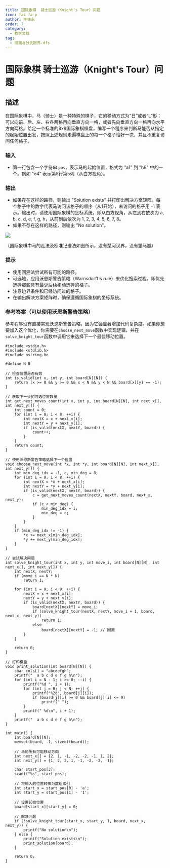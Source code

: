 ```yaml
---
title: 国际象棋  骑士巡游（Knight's Tour）问题
icon: fas fa-p
author: 李镓永
order: 7
category:
  - 教学文档
tag:
  - 回溯与分支限界-dfs
---
```



# 国际象棋  骑士巡游（Knight's Tour）问题
## 描述

在国际象棋中，马（骑士）是一种特殊的棋子，它的移动方式为“日”或者“L”形：可以向前、后、左、右各两格再向垂直方向一格，或者先向垂直方向一格再向水平方向两格。给定一个标准的8x8国际象棋棋盘，编写一个程序来判断马能否从指定的起始位置出发，按照上述规则走遍棋盘上的每一个格子恰好一次，并且不重复访问任何格子。

### 输入

- 第一行包含一个字符串 `pos`，表示马的起始位置，格式为 "a1" 到 "h8" 中的一个。例如 "e4" 表示第5行第5列（从白方视角）。

### 输出

- 如果存在这样的路径，则输出 "Solution exists" 并打印出解决方案矩阵。每个格子中的数字代表马访问该格子的顺序（从1开始），未访问的格子用 -1 表示。输出时，请使用国际象棋的坐标系统，即从白方视角，从左到右依次为 a, b, c, d, e, f, g, h，从前到后依次为 1, 2, 3, 4, 5, 6, 7, 8。
- 如果不存在这样的路径，则输出 "No solution"。

![](C:\Users\Li-pc\AppData\Roaming\marktext\images\2024-12-10-08-26-22-image.png)

（国际象棋中马的走法及标准记谱法如图所示，没有楚河汉界，没有蹩马腿）

### 提示

- 使用回溯法尝试所有可能的路径。
- 可选地，应用沃恩斯警告策略（Warnsdorff's rule）来优化搜索过程，即优先选择那些具有最少后续移动选择的格子。
- 注意边界条件和已经访问过的格子。
- 在输出解决方案矩阵时，确保遵循国际象棋的坐标系统。

### 

### 参考答案（可以使用沃恩斯警告策略）

参考程序没有直接实现沃恩斯警告策略，因为它会显著增加代码复杂度。如果你想要加入这个优化，你需要在`choose_next_move`函数中实现逻辑，并在`solve_knight_tour`函数中调用它来选择下一个最佳移动位置。

    #include <stdio.h>
    #include <stdlib.h>
    #include <string.h>
    
    #define N 8
    
    // 检查位置是否有效
    int is_valid(int x, int y, int board[N][N]) {
        return (x >= 0 && y >= 0 && x < N && y < N && board[x][y] == -1);
    }
    
    // 获取下一步的可选位置数量
    int get_next_moves_count(int x, int y, int board[N][N], int next_x[], int next_y[]) {
        int count = 0;
        for (int i = 0; i < 8; ++i) {
            int nextX = x + next_x[i];
            int nextY = y + next_y[i];
            if (is_valid(nextX, nextY, board)) {
                count++;
            }
        }
        return count;
    }
    
    // 使用沃恩斯警告策略选择下一个位置
    void choose_next_move(int *x, int *y, int board[N][N], int next_x[], int next_y[]) {
        int min_deg_idx = -1, c, min_deg = 8;
        for (int i = 0; i < 8; ++i) {
            int nextX = *x + next_x[i];
            int nextY = *y + next_y[i];
            if (is_valid(nextX, nextY, board)) {
                c = get_next_moves_count(nextX, nextY, board, next_x, next_y);
                if (c < min_deg) {
                    min_deg_idx = i;
                    min_deg = c;
                }
            }
        }
        if (min_deg_idx != -1) {
            *x += next_x[min_deg_idx];
            *y += next_y[min_deg_idx];
        }
    }
    
    // 尝试解决问题
    int solve_knight_tour(int x, int y, int move_i, int board[N][N], int next_x[], int next_y[]) {
        int nextX, nextY;
        if (move_i == N * N)
            return 1;
    
        for (int i = 0; i < 8; ++i) {
            nextX = x + next_x[i];
            nextY = y + next_y[i];
            if (is_valid(nextX, nextY, board)) {
                board[nextX][nextY] = move_i;
                if (solve_knight_tour(nextX, nextY, move_i + 1, board, next_x, next_y))
                    return 1;
                else
                    board[nextX][nextY] = -1; // 回溯
            }
        }
    
        return 0;
    }
    
    // 打印棋盘
    void print_solution(int board[N][N]) {
        char cols[] = "abcdefgh";
        printf("  a b c d e f g h\n");
        for (int i = N - 1; i >= 0; --i) {
            printf("%d ", i + 1);
            for (int j = 0; j < N; ++j) {
                printf("%2d", board[j][i]);
                if (board[j][i] >= 0 && board[j][i] <= 9)
                    printf(" ");
            }
            printf(" %d\n", i + 1);
        }
        printf("  a b c d e f g h\n");
    }
    
    int main() {
        int board[N][N];
        memset(board, -1, sizeof(board));
    
        // 马的所有可能移动方向
        int next_x[] = {2, 1, -1, -2, -2, -1, 1, 2};
        int next_y[] = {1, 2, 2, 1, -1, -2, -2, -1};
    
        char start_pos[3];
        scanf("%s", start_pos);
    
        // 将输入的位置转换为数组索引
        int start_x = start_pos[0] - 'a';
        int start_y = start_pos[1] - '1';
    
        // 设置起始位置
        board[start_x][start_y] = 0;
    
        // 解决问题
        if (!solve_knight_tour(start_x, start_y, 1, board, next_x, next_y)) {
            printf("No solution\n");
        } else {
            printf("Solution exists\n");
            print_solution(board);
        }
    
        return 0;
    }




